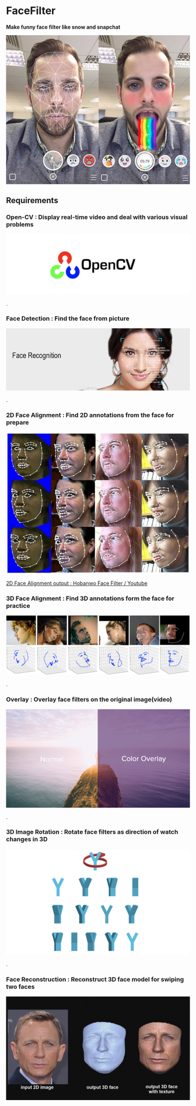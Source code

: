 # FaceFilter
**Make funny face filter like snow and snapchat**

![image](Main.jpg)



## Requirements

### Open-CV : Display real-time video and deal with various visual problems

![image](06.jpg) 

.  

### Face Detection  : Find the face from picture

![image](01.jpg) 

.  

### 2D Face Alignment  : Find 2D annotations from the face for prepare 

![image](02.jpg) 

[2D Face Alignment output : Hobanwo Face Filter / Youtube](https://www.youtube.com/watch?v=Pi44Nf7ZaEM)

### 3D Face Alignment : Find 3D annotations form the face for practice

![image](03.jpg)  

.  

### Overlay : Overlay face filters on the original image(video)

![image](07.jpg)  

.  

### 3D Image Rotation : Rotate face filters as direction of watch changes in 3D

![image](05.jpg)

.  

### Face Reconstruction : Reconstruct 3D face model for swiping two faces

![image](04.jpg)
